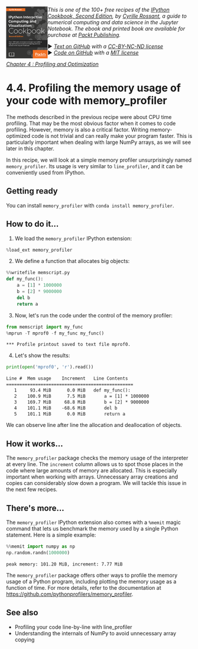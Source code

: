 <a href="https://github.com/ipython-books/cookbook-2nd"><img src="../cover-cookbook-2nd.png" align="left" alt="IPython Cookbook, Second Edition" height="140" /></a> *This is one of the 100+ free recipes of the [IPython Cookbook, Second Edition](https://github.com/ipython-books/cookbook-2nd), by [Cyrille Rossant](http://cyrille.rossant.net), a guide to numerical computing and data science in the Jupyter Notebook. The ebook and printed book are available for purchase at [Packt Publishing](https://www.packtpub.com/big-data-and-business-intelligence/ipython-interactive-computing-and-visualization-cookbook-second-e).*

▶ *[Text on GitHub](https://github.com/ipython-books/cookbook-2nd) with a [CC-BY-NC-ND license](https://creativecommons.org/licenses/by-nc-nd/3.0/us/legalcode)*  
▶ *[Code on GitHub](https://github.com/ipython-books/cookbook-2nd-code) with a [MIT license](https://opensource.org/licenses/MIT)*

[*Chapter 4 : Profiling and Optimization*](./)

# 4.4. Profiling the memory usage of your code with memory_profiler

The methods described in the previous recipe were about CPU time profiling. That may be the most obvious factor when it comes to code profiling. However, memory is also a critical factor. Writing memory-optimized code is not trivial and can really make your program faster. This is particularly important when dealing with large NumPy arrays, as we will see later in this chapter.

In this recipe, we will look at a simple memory profiler unsurprisingly named `memory_profiler`. Its usage is very similar to `line_profiler`, and it can be conveniently used from IPython.

## Getting ready

You can install `memory_profiler` with `conda install memory_profiler`.

## How to do it...

1. We load the `memory_profiler` IPython extension:

```python
%load_ext memory_profiler
```

2. We define a function that allocates big objects:

```python
%%writefile memscript.py
def my_func():
    a = [1] * 1000000
    b = [2] * 9000000
    del b
    return a
```

3. Now, let's run the code under the control of the memory profiler:

```python
from memscript import my_func
%mprun -T mprof0 -f my_func my_func()
```

```{output:stdout}
*** Profile printout saved to text file mprof0.
```

4. Let's show the results:

```python
print(open('mprof0', 'r').read())
```

```{output:stdout}
Line #  Mem usage    Increment   Line Contents
================================================
   1     93.4 MiB      0.0 MiB   def my_func():
   2    100.9 MiB      7.5 MiB       a = [1] * 1000000
   3    169.7 MiB     68.8 MiB       b = [2] * 9000000
   4    101.1 MiB    -68.6 MiB       del b
   5    101.1 MiB      0.0 MiB       return a
```

We can observe line after line the allocation and deallocation of objects.

## How it works...

The `memory_profiler` package checks the memory usage of the interpreter at every line. The `increment` column allows us to spot those places in the code where large amounts of memory are allocated. This is especially important when working with arrays. Unnecessary array creations and copies can considerably slow down a program. We will tackle this issue in the next few recipes.

## There's more...

The `memory_profiler` IPython extension also comes with a `%memit` magic command that lets us benchmark the memory used by a single Python statement. Here is a simple example:

```python
%%memit import numpy as np
np.random.randn(1000000)
```

```{output:stdout}
peak memory: 101.20 MiB, increment: 7.77 MiB
```

The `memory_profiler` package offers other ways to profile the memory usage of a Python program, including plotting the memory usage as a function of time. For more details, refer to the documentation at https://github.com/pythonprofilers/memory_profiler.

## See also

* Profiling your code line-by-line with line_profiler
* Understanding the internals of NumPy to avoid unnecessary array copying
